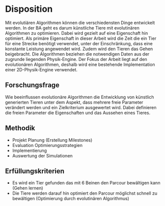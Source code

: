 # Disposition

Mit evolutiären Algorithmen können die verschiedensten Dinge entwickelt werden.
In der BA geht es darum künstliche Tiere mit evolutinären Algorithmen zu optimieren.
Dabei wird gezielt auf eine Eigenschaft hin optimiert.
Als primäre Eigenschaft in dieser Arbeit wird die Zeit die ein Tier für eine Strecke benötigt verwendet,
unter der Einschränkung, dass eine konstante Leistung angewendet wird.
Zudem wird den Tieren das Gehen beigebracht.
Die Algorithmen beziehen die notwendigen Daten aus der zugrunde liegenden Physik-Engine.
Der Fokus der Arbeit liegt auf den evolutionären Algorithmen,
deshalb wird eine bestehende Implementation einer 2D-Physik-Engine verwendet.

## Forschungsfrage

Wie beeinflussen evolutionäre Algorithmen die Entwicklung von künstlich generierten Tieren unter dem Aspekt,
dass mehrere freie Parameter verändert werden und ein Zielkriterium ausgewertet wird.
Dabei definieren die freien Parameter die Eigenschaften und das Aussehen eines Tieres.

## Methodik

*   Projekt Planung (Erstellung Milestones)
*   Evaluation Optimierungsstrategien
*   Implementierung
*   Auswertung der Simulationen

## Erfüllungskriterien

*   Es wird ein Tier gefunden das mit 6 Beinen den Parcour bewältigen kann (Gehen lernen)
*   Die Tiere werden darauf hin optimiert den Parcour möglichst schnell zu bewältigen
    (Optimierung durch evolutinären Algorithmus)
